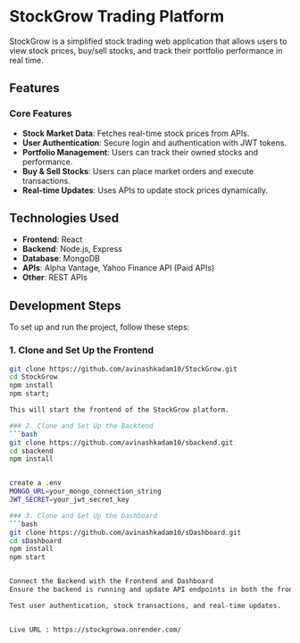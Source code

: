 # StockGrow Trading Platform

StockGrow is a simplified stock trading web application that allows users to view stock prices, buy/sell stocks, and track their portfolio performance in real time.

## Features

### Core Features
- **Stock Market Data**: Fetches real-time stock prices from APIs.
- **User Authentication**: Secure login and authentication with JWT tokens.
- **Portfolio Management**: Users can track their owned stocks and performance.
- **Buy & Sell Stocks**: Users can place market orders and execute transactions.
- **Real-time Updates**: Uses APIs to update stock prices dynamically.

## Technologies Used
- **Frontend**: React
- **Backend**: Node.js, Express
- **Database**: MongoDB
- **APIs**: Alpha Vantage, Yahoo Finance API (Paid APIs)
- **Other**: REST APIs

## Development Steps

To set up and run the project, follow these steps:

### 1. Clone and Set Up the Frontend
   ```bash
   git clone https://github.com/avinashkadam10/StockGrow.git
   cd StockGrow
   npm install
   npm start;

This will start the frontend of the StockGrow platform.

### 2. Clone and Set Up the Backtend
  ```bash
git clone https://github.com/avinashkadam10/sbackend.git
cd sbackend
npm install


create a .env 
MONGO_URL=your_mongo_connection_string
JWT_SECRET=your_jwt_secret_key

### 3. Clone and Set Up the Dashboard
```bash
git clone https://github.com/avinashkadam10/sDashboard.git
cd sDashboard
npm install
npm start


Connect the Backend with the Frontend and Dashboard
Ensure the backend is running and update API endpoints in both the frontend (StockGrow) and dashboard as required.

Test user authentication, stock transactions, and real-time updates.


Live URL : https://stockgrowa.onrender.com/